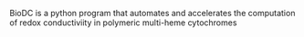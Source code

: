BioDC is a python program that automates and accelerates 
the computation of redox conductiviity in 
polymeric multi-heme cytochromes 
